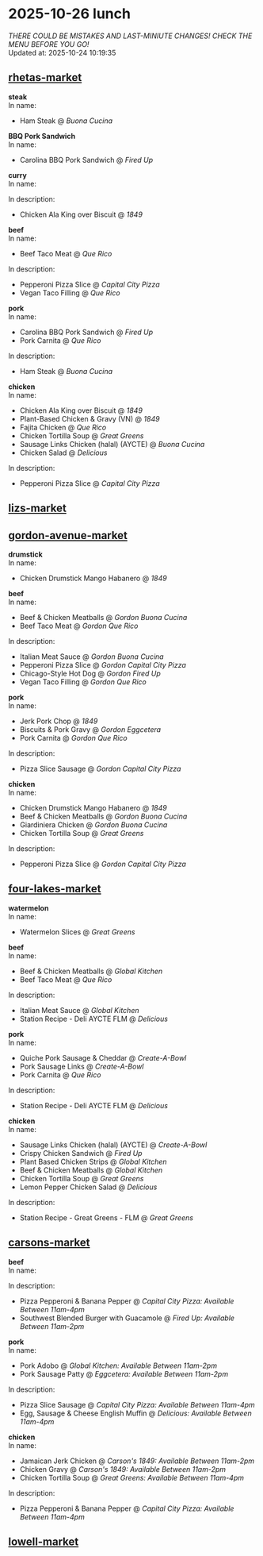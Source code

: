 # 2025-10-26 lunch  
*THERE COULD BE MISTAKES AND LAST-MINIUTE CHANGES! CHECK THE MENU BEFORE YOU GO!*  
Updated at: 2025-10-24 10:19:35  
## [rhetas-market](https://wisc-housingdining.nutrislice.com/menu/rhetas-market/lunch/2025-10-26)  
**steak**  
In name:   
 - Ham Steak @ *Buona Cucina*  
  
**BBQ Pork Sandwich**  
In name:   
 - Carolina BBQ Pork Sandwich @ *Fired Up*  
  
**curry**  
In name:   
  
In description:   
 - Chicken Ala King over Biscuit @ *1849*  
  
**beef**  
In name:   
 - Beef Taco Meat @ *Que Rico*  
  
In description:   
 - Pepperoni Pizza Slice @ *Capital City Pizza*  
 - Vegan Taco Filling @ *Que Rico*  
  
**pork**  
In name:   
 - Carolina BBQ Pork Sandwich @ *Fired Up*  
 - Pork Carnita @ *Que Rico*  
  
In description:   
 - Ham Steak @ *Buona Cucina*  
  
**chicken**  
In name:   
 - Chicken Ala King over Biscuit @ *1849*  
 - Plant-Based Chicken & Gravy (VN) @ *1849*  
 - Fajita Chicken @ *Que Rico*  
 - Chicken Tortilla Soup @ *Great Greens*  
 - Sausage Links Chicken (halal) (AYCTE) @ *Buona Cucina*  
 - Chicken Salad @ *Delicious*  
  
In description:   
 - Pepperoni Pizza Slice @ *Capital City Pizza*  
  
## [lizs-market](https://wisc-housingdining.nutrislice.com/menu/lizs-market/lunch/2025-10-26)  
## [gordon-avenue-market](https://wisc-housingdining.nutrislice.com/menu/gordon-avenue-market/lunch/2025-10-26)  
**drumstick**  
In name:   
 - Chicken Drumstick Mango Habanero @ *1849*  
  
**beef**  
In name:   
 - Beef & Chicken Meatballs @ *Gordon Buona Cucina*  
 - Beef Taco Meat @ *Gordon Que Rico*  
  
In description:   
 - Italian Meat Sauce @ *Gordon Buona Cucina*  
 - Pepperoni Pizza Slice @ *Gordon Capital City Pizza*  
 - Chicago-Style Hot Dog @ *Gordon Fired Up*  
 - Vegan Taco Filling @ *Gordon Que Rico*  
  
**pork**  
In name:   
 - Jerk Pork Chop @ *1849*  
 - Biscuits & Pork Gravy @ *Gordon Eggcetera*  
 - Pork Carnita @ *Gordon Que Rico*  
  
In description:   
 - Pizza Slice Sausage @ *Gordon Capital City Pizza*  
  
**chicken**  
In name:   
 - Chicken Drumstick Mango Habanero @ *1849*  
 - Beef & Chicken Meatballs @ *Gordon Buona Cucina*  
 - Giardiniera Chicken @ *Gordon Buona Cucina*  
 - Chicken Tortilla Soup @ *Great Greens*  
  
In description:   
 - Pepperoni Pizza Slice @ *Gordon Capital City Pizza*  
  
## [four-lakes-market](https://wisc-housingdining.nutrislice.com/menu/four-lakes-market/lunch/2025-10-26)  
**watermelon**  
In name:   
 - Watermelon Slices @ *Great Greens*  
  
**beef**  
In name:   
 - Beef & Chicken Meatballs @ *Global Kitchen*  
 - Beef Taco Meat @ *Que Rico*  
  
In description:   
 - Italian Meat Sauce @ *Global Kitchen*  
 - Station Recipe - Deli  AYCTE FLM @ *Delicious*  
  
**pork**  
In name:   
 - Quiche Pork Sausage & Cheddar @ *Create-A-Bowl*  
 - Pork Sausage Links @ *Create-A-Bowl*  
 - Pork Carnita @ *Que Rico*  
  
In description:   
 - Station Recipe - Deli  AYCTE FLM @ *Delicious*  
  
**chicken**  
In name:   
 - Sausage Links Chicken (halal) (AYCTE) @ *Create-A-Bowl*  
 - Crispy Chicken Sandwich @ *Fired Up*  
 - Plant Based Chicken Strips @ *Global Kitchen*  
 - Beef & Chicken Meatballs @ *Global Kitchen*  
 - Chicken Tortilla Soup @ *Great Greens*  
 - Lemon Pepper Chicken Salad @ *Delicious*  
  
In description:   
 - Station Recipe - Great Greens - FLM @ *Great Greens*  
  
## [carsons-market](https://wisc-housingdining.nutrislice.com/menu/carsons-market/lunch/2025-10-26)  
**beef**  
In name:   
  
In description:   
 - Pizza Pepperoni & Banana Pepper @ *Capital City Pizza:  Available Between 11am-4pm*  
 - Southwest Blended Burger with Guacamole @ *Fired Up:  Available Between 11am-2pm*  
  
**pork**  
In name:   
 - Pork Adobo @ *Global Kitchen:  Available Between 11am-2pm*  
 - Pork Sausage Patty @ *Eggcetera:  Available Between 11am-2pm*  
  
In description:   
 - Pizza Slice Sausage @ *Capital City Pizza:  Available Between 11am-4pm*  
 - Egg, Sausage & Cheese English Muffin @ *Delicious:  Available Between 11am-4pm*  
  
**chicken**  
In name:   
 - Jamaican Jerk Chicken @ *Carson's 1849:  Available Between 11am-2pm*  
 - Chicken Gravy @ *Carson's 1849:  Available Between 11am-2pm*  
 - Chicken Tortilla Soup @ *Great Greens:  Available Between 11am-4pm*  
  
In description:   
 - Pizza Pepperoni & Banana Pepper @ *Capital City Pizza:  Available Between 11am-4pm*  
  
## [lowell-market](https://wisc-housingdining.nutrislice.com/menu/lowell-market/lunch/2025-10-26)  
  
